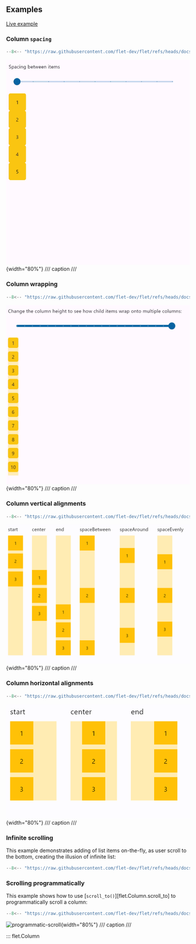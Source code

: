 ## Examples

[Live example](https://flet-controls-gallery.fly.dev/layout/column)

### Column `spacing`

```python
--8<-- "https://raw.githubusercontent.com/flet-dev/flet/refs/heads/docs/sdk/python/examples/python/controls/column/spacing.py"
```

![spacing](https://raw.githubusercontent.com/flet-dev/flet/docs/sdk/python/examples/python/controls/column/media/spacing.gif){width="80%"}
/// caption
///

### Column wrapping

```python
--8<-- "https://raw.githubusercontent.com/flet-dev/flet/refs/heads/docs/sdk/python/examples/python/controls/column/wrap.py"
```

![wrap](https://raw.githubusercontent.com/flet-dev/flet/docs/sdk/python/examples/python/controls/column/media/wrap.gif){width="80%"}
/// caption
///

### Column vertical alignments

```python
--8<-- "https://raw.githubusercontent.com/flet-dev/flet/refs/heads/docs/sdk/python/examples/python/controls/column/alignment.py"
```

![alignment](https://raw.githubusercontent.com/flet-dev/flet/docs/sdk/python/examples/python/controls/column/media/alignment.png){width="80%"}
/// caption
///

### Column horizontal alignments

```python
--8<-- "https://raw.githubusercontent.com/flet-dev/flet/refs/heads/docs/sdk/python/examples/python/controls/column/horizontal-alignment.py"
```

![horizontal-alignment](https://raw.githubusercontent.com/flet-dev/flet/docs/sdk/python/examples/python/controls/column/media/horizontal-alignment.png){width="80%"}
/// caption
///

### Infinite scrolling

This example demonstrates adding of list items on-the-fly, as user scroll to the bottom,
creating the illusion of infinite list:

```python
--8<-- "https://raw.githubusercontent.com/flet-dev/flet/refs/heads/docs/sdk/python/examples/python/controls/column/infinite-scrolling.py"
```

### Scrolling programmatically

This example shows how to use [`scroll_to()`][flet.Column.scroll_to] to programmatically scroll a column:

```python
--8<-- "https://raw.githubusercontent.com/flet-dev/flet/refs/heads/docs/sdk/python/examples/python/controls/column/programmatic-scroll.py"
```

![programmatic-scroll](https://raw.githubusercontent.com/flet-dev/flet/docs/sdk/python/examples/python/controls/column/media/programmatic-scroll.gif){width="80%"}
/// caption
///

[//]: # (### Custom scrollbar)

::: flet.Column
